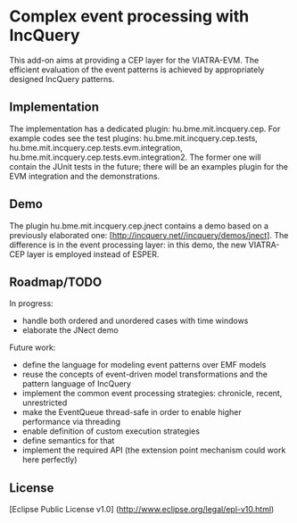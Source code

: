 Complex event processing with IncQuery
======================================

This add-on aims at providing a CEP layer for the VIATRA-EVM. The efficient evaluation of the event patterns is achieved by appropriately designed IncQuery patterns.

Implementation
--------------

The implementation has a dedicated plugin: hu.bme.mit.incquery.cep.
For example codes see the test plugins: hu.bme.mit.incquery.cep.tests, hu.bme.mit.incquery.cep.tests.evm.integration, hu.bme.mit.incquery.cep.tests.evm.integration2. The former one will contain the JUnit tests in the future; there will be an examples plugin for the EVM integration and the demonstrations.

Demo
--------------
The plugin hu.bme.mit.incquery.cep.jnect contains a demo based on a previously elaborated one: [http://incquery.net//incquery/demos/jnect]. The difference is in the event processing layer: in this demo, the new VIATRA-CEP layer is employed instead of ESPER.

Roadmap/TODO
------------
In progress:
* handle both ordered and unordered cases with time windows
* elaborate the JNect demo

Future work:
* define the language for modeling event patterns over EMF models
 * reuse the concepts of event-driven model transformations and the pattern language of IncQuery
* implement the common event processing strategies: chronicle, recent, unrestricted
* make the EventQueue thread-safe in order to enable higher performance via threading
* enable definition of custom execution strategies
 * define semantics for that
 * implement the required API (the extension point mechanism could work here perfectly)

License
-------
[Eclipse Public License v1.0] (http://www.eclipse.org/legal/epl-v10.html)